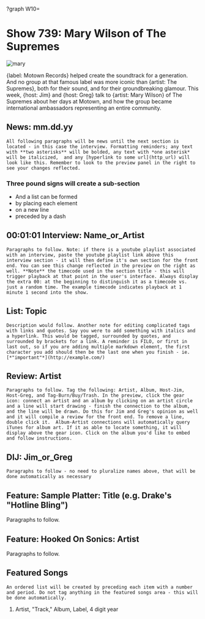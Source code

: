 ?graph W10=

# Show 739: Mary Wilson of The Supremes

![mary](https://sound-images.s3.amazonaws.com/images/2020/mary.jpg)

{label: Motown Records} helped create the soundtrack for a generation. And no group at that famous label was more iconic than {artist: The Supremes}, both for their sound, and for their groundbreaking glamour. This week, {host: Jim} and {host: Greg} talk to {artist: Mary Wilson} of The Supremes about her days at Motown, and how the group became international ambassadors representing an entire community.


## News: mm.dd.yy
    All following paragraphs will be news until the next section is located - in this case the interview. Formatting reminders; any text with **two asterisks** will be bolded, any text with *one asterisk* will be italicized,  and any [hyperlink to some url](http_url) will look like this. Remember to look to the preview panel in the right to see your changes reflected.

### Three pound signs will create a sub-section
- And a list can be formed
- by placing each element
- on a new line
- preceded by a dash


## 00:01:01 Interview: Name_or_Artist
    Paragraphs to follow. Note: if there is a youtube playlist associated with an interview, paste the youtube playlist link above this interview section - it will then define it's own section for the front end. You can see this change reflected in the preview on the right as well. **Note** the timecode used in the section title - this will trigger playback at that point in the user's interface. Always display the extra 00: at the beginning to distinguish it as a timecode vs. just a random time. The example timecode indicates playback at 1 minute 1 second into the show.


## List: Topic
    Description would follow. Another note for editing complicated tags with links and quotes. Say you were to add something with italics and a hyperlink. This would be tagged, surrounded by quotes, and surrounded by brackets for a link. A reminder is FILO, or first in last out, so if you are adding multiple markdown element, the first character you add should then be the last one when you finish - ie.  [*"important"*](http://example.com/)


## Review: Artist
    Paragraphs to follow. Tag the following: Artist, Album, Host-Jim, Host-Greg, and Tag-Burn/Buy/Trash. In the preview, click the gear icon: connect an artist and an album by clicking on an artist circle and a line will start drawing - finish the connection to the album, and the line will be drawn. Do this for Jim and Greg's opinion as well and it will compile a review for the front end. To remove a line, double click it.  Album-Artist connections will automatically query iTunes for album art. If it as able to locate something, it will display above the gear icon. Click on the album you'd like to embed and follow instructions.


## DIJ: Jim_or_Greg
    Paragraphs to follow - no need to pluralize names above, that will be done automatically as necessary

## Feature: Sample Platter: Title (e.g. Drake's "Hotline Bling")
Paragraphs to follow.

## Feature: Hooked On Sonics: Artist
Paragraphs to follow.

## Featured Songs
    An ordered list will be created by preceding each item with a number and period. Do not tag anything in the featured songs area - this will be done automatically.

1. Artist, "Track," Album, Label, 4 digit year
